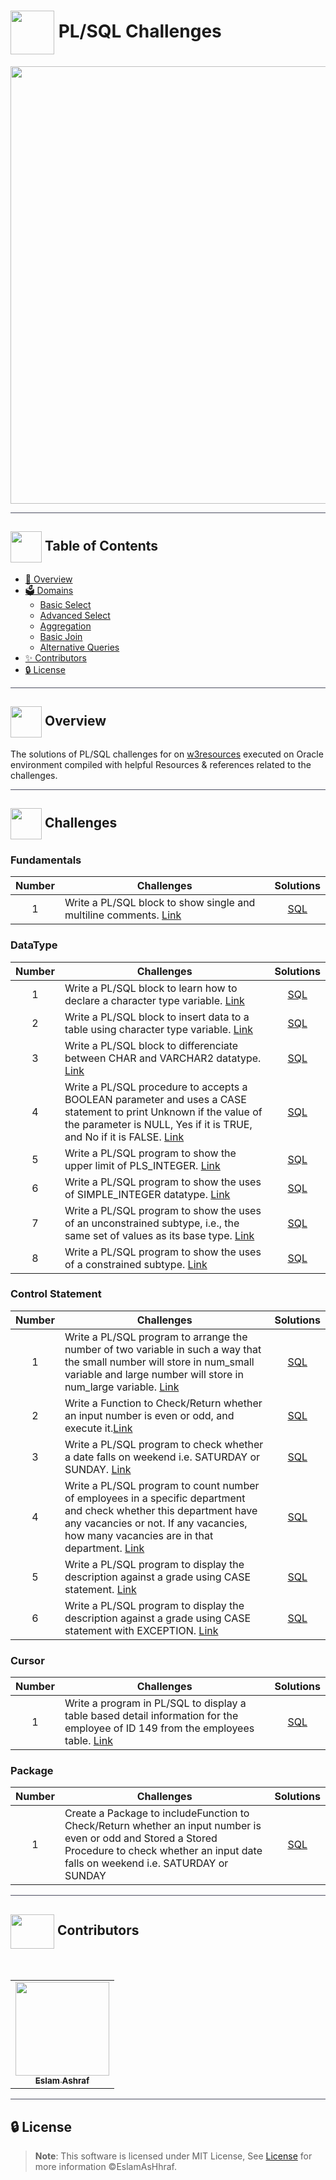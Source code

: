# <img align="center"  width =70px src="https://media1.giphy.com/media/EK5nB6wQKKN86j7GWx/giphy.gif?cid=ecf05e47z81n7cbdyycfozpf7q8ubjh56jj40rhx2su2e8rf&ep=v1_stickers_search&rid=giphy.gif&ct=s"> PL/SQL Challenges

<div align="center">

<img width=700px src="https://bmtraders.com/images/Database/Database-5.gif">
<div align="center">


</div>
</div>

<hr style="background-color: #4b4c60"></hr>

## <img align= center width=50px height=50px src="https://thumbs.gfycat.com/HeftyDescriptiveChimneyswift-size_restricted.gif"> Table of Contents


- <a href ="#about"> 📙 Overview</a>
- <a href ="#challenges"> 🗳️ Domains</a>
  - <a href ="#basic_select">  Basic Select</a>
  - <a href ="#advanced_select"> Advanced Select</a>
  - <a href ="#aggregation">  Aggregation</a>
  - <a href ="#basic_join"> Basic Join</a>
  - <a href ="#alternative_queries"> Alternative Queries </a>
- <a href ="#contributors"> ✨ Contributors</a>
- <a href ="#license"> 🔒 License</a>
<hr style="background-color: #4b4c60"></hr>
<a id = "about"></a>


##  <img align="center"  height =50px src="https://user-images.githubusercontent.com/71986226/154076110-1233d7a8-92c2-4d79-82c1-30e278aa518a.gif"> Overview

<p>The solutions of  PL/SQL challenges for on <a href="https://www.w3resource.com/plsql-exercises/">w3resources</a>  executed on Oracle environment compiled with helpful Resources & references related to the challenges.</p>


<hr style="background-color: #4b4c60"></hr>
<a id = "challenges"></a>

## <img  align= center width=50px height=50px src="https://c.tenor.com/HgX89Yku5V4AAAAi/to-the-moon.gif"> Challenges



<a id = "fundamentals"></a>

### Fundamentals

| Number | Challenges | Solutions |
|:------:|------------|:---------:|
| 1 | Write a PL/SQL block to show single and multiline comments. [Link](https://www.w3resource.com/plsql-exercises/fundamentals/plsql-fundamentals-exercise-6.php) | [SQL](Exercise-6sql)|

<a id = "data-type"></a>

### DataType

| Number | Challenges | Solutions |
|:------:|------------|:---------:|
| 1 | Write a PL/SQL block to learn how to declare a character type variable. [Link](https://www.w3resource.com/plsql-exercises/datatype/plsql-datatype-exercise-1.php) | [SQL](DataType/Exercise-1.sql)|
| 2 | Write a PL/SQL block to insert data to a table using character type variable. [Link](https://www.w3resource.com/plsql-exercises/datatype/plsql-datatype-exercise-2.php) | [SQL](DataType/Exercise-2.sql)|
| 3 | Write a PL/SQL block to differenciate between CHAR and VARCHAR2 datatype. [Link](https://www.w3resource.com/plsql-exercises/datatype/plsql-datatype-exercise-3.php) | [SQL](DataType/Exercise-3.sql)|
| 4 | Write a PL/SQL procedure to accepts a BOOLEAN parameter and uses a CASE statement to print Unknown if the value of the parameter is NULL, Yes if it is TRUE, and No if it is FALSE. [Link](https://www.w3resource.com/plsql-exercises/datatype/plsql-datatype-exercise-4.php) | [SQL](DataType/Exercise-4.sql)|
| 5 |Write a PL/SQL program to show the upper limit of PLS_INTEGER. [Link](https://www.w3resource.com/plsql-exercises/datatype/plsql-datatype-exercise-5.php) | [SQL](DataType/Exercise-5.sql)|
| 6 | Write a PL/SQL program to show the uses of SIMPLE_INTEGER datatype. [Link](https://www.w3resource.com/plsql-exercises/datatype/plsql-datatype-exercise-6.php) | [SQL](DataType/Exercise-6.sql)|
| 7 | Write a PL/SQL program to show the uses of an unconstrained subtype, i.e., the same set of values as its base type. [Link](https://www.w3resource.com/plsql-exercises/datatype/plsql-datatype-exercise-7.php) | [SQL](DataType/Exercise-7.sql)|
| 8 | Write a PL/SQL program to show the uses of a constrained subtype. [Link](https://www.w3resource.com/plsql-exercises/datatype/plsql-datatype-exercise-8.php) | [SQL](DataType/Exercise-8.sql)|



<a id = "basic_select"></a>

### Control Statement

| Number | Challenges | Solutions |
|:------:|------------|:---------:|
| 1 | Write a PL/SQL program to arrange the number of two variable in such a way that the small number will store in num_small variable and large number will store in num_large variable. [Link](https://www.hackerrank.com/challenges/revising-the-select-query/problem) | [SQL](Control%20Statement/Exercise-1.sql)
| 2 | Write a Function to Check/Return whether an input number is even or odd, and execute it.[Link](https://www.w3resource.com/plsql-exercises/control-statement/plsql-control-statement-exercise-3.php) | [SQL](Control%20Statement/Exercise-3.sql)
| 3 | Write a PL/SQL program to check whether a date falls on weekend i.e. SATURDAY or SUNDAY. [Link](https://www.w3resource.com/plsql-exercises/control-statement/plsql-control-statement-exercise-5.php) | [SQL](Control%20Statement/Exercise-5.sql)
| 4 | Write a PL/SQL program to count number of employees in a specific department and check whether this department have any vacancies or not. If any vacancies, how many vacancies are in that department. [Link](https://www.w3resource.com/plsql-exercises/control-statement/plsql-control-statement-exercise-9.php) | [SQL](Control%20Statement/Exercise-9.sql)
| 5 | Write a PL/SQL program to display the description against a grade using CASE statement. [Link](https://www.w3resource.com/plsql-exercises/control-statement/plsql-control-statement-exercise-10.php) | [SQL](Control%20Statement/Exercise-10.sql)
| 6 | Write a PL/SQL program to display the description against a grade using CASE statement with EXCEPTION. [Link](https://www.w3resource.com/plsql-exercises/control-statement/plsql-control-statement-exercise-11.php) | [SQL](Control%20Statement/Exercise-11.sql)

<a id = "advanced_select"></a>

### Cursor

| Number | Challenges | Solutions |
|:------:|------------|:---------:|
| 1 | Write a program in PL/SQL to display a table based detail information for the employee of ID 149 from the employees table. [Link](https://w3resource.com/plsql-exercises/cursor/plsql-cursor-exercise-8.php) |[SQL](Cursor/Exercise-8.sql) |



### Package
| Number | Challenges | Solutions |
|:------:|------------|:---------:|
| 1 | Create a Package to includeFunction to Check/Return whether an input number is even or odd and Stored a Stored Procedure to check whether an input date falls on weekend i.e. SATURDAY or SUNDAY | [SQL](Package/Exercise-1.sqls)|



<hr style="background-color: #4b4c60"></hr>
<a id ="contributors"></a>

## <img  align="center" width= 70px height =55px src="https://media0.giphy.com/media/Xy702eMOiGGPzk4Zkd/giphy.gif?cid=ecf05e475vmf48k83bvzye3w2m2xl03iyem3tkuw2krpkb7k&rid=giphy.gif&ct=s"> Contributors

<br>
<table >
  <tr>
        <td align="center"><a href="https://github.com/EslamAsHhraf"><img src="https://avatars.githubusercontent.com/u/71986226?v=4" width="150px;" alt=""/><br /><sub><b>Eslam Ashraf</b></sub></a><br /></td>
  </tr>
</table>

<hr style="background-color: #4b4c60"></hr>

<a id ="license"></a>

## 🔒 License

> **Note**: This software is licensed under MIT License, See [License](https://github.com/EslamAsHhraf/SQL-Challenges/blob/main/LICENSE) for more information ©EslamAsHhraf.